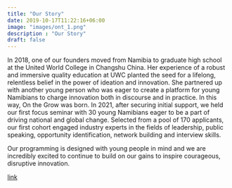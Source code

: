 ```yaml
---
title: "Our Story"
date: 2019-10-17T11:22:16+06:00
image: "images/ont_1.png"
description : "Our Story"
draft: false
---
```


In 2018, one of our founders moved from Namibia to graduate high school at the United World College in Changshu China. Her experience of a robust and immersive quality education at UWC planted the seed for a lifelong, relentless belief in the power of ideation and innovation. She partnered up with another young person who was eager to create a platform for young Namibians to charge innovation both in discourse and in practice. In this way, On the Grow was born. In 2021, after securing initial support, we held our first focus seminar with 30 young Namibians eager to be a part of driving national and global change. Selected from a pool of 170 applicants, our first cohort engaged industry experts in the fields of leadership, public speaking, opportunity identification, network building and interview skills. 

Our programming is designed with young people in mind and we are incredibly excited to continue to build on our gains to inspire courageous, disruptive innovation.

[link](http://link/path/to/target "TITLE ON LINK")
